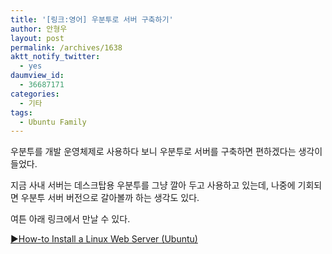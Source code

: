 ```yaml
---
title: '[링크:영어] 우분투로 서버 구축하기'
author: 안형우
layout: post
permalink: /archives/1638
aktt_notify_twitter:
  - yes
daumview_id:
  - 36687171
categories:
  - 기타
tags:
  - Ubuntu Family
---
```

우분투를 개발 운영체제로 사용하다 보니 우분투로 서버를 구축하면 편하겠다는 생각이 들었다.

지금 사내 서버는 데스크탑용 우분투를 그냥 깔아 두고 사용하고 있는데, 나중에 기회되면 우분투 서버 버전으로 갈아볼까 하는 생각도 있다.

여튼 아래 링크에서 만날 수 있다.

[▶How-to Install a Linux Web Server (Ubuntu)  
][1]

 [1]: http://www.web-development-blog.com/archives/how-to-install-a-linux-web-server-ubuntu/ "Permanent Link: How-to Install a Linux Web Server (Ubuntu)"